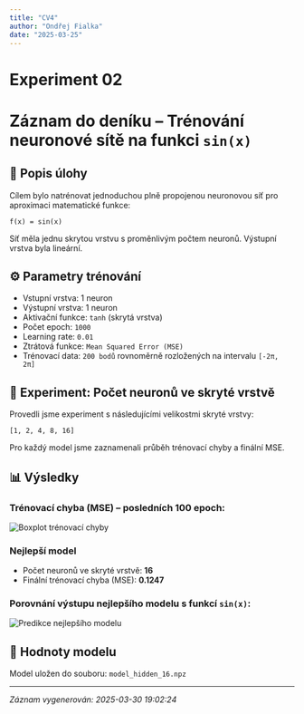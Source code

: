 ```yaml
---
title: "CV4"
author: "Ondřej Fialka"
date: "2025-03-25"
---
```


# Experiment 02
# Záznam do deníku – Trénování neuronové sítě na funkci `sin(x)`

## 🧠 Popis úlohy
Cílem bylo natrénovat jednoduchou plně propojenou neuronovou síť pro aproximaci matematické funkce:
```
f(x) = sin(x)
```
Síť měla jednu skrytou vrstvu s proměnlivým počtem neuronů. Výstupní vrstva byla lineární.

## ⚙️ Parametry trénování
- Vstupní vrstva: 1 neuron
- Výstupní vrstva: 1 neuron
- Aktivační funkce: `tanh` (skrytá vrstva)
- Počet epoch: `1000`
- Learning rate: `0.01`
- Ztrátová funkce: `Mean Squared Error (MSE)`
- Trénovací data: `200 bodů` rovnoměrně rozložených na intervalu `[-2π, 2π]`

## 🔬 Experiment: Počet neuronů ve skryté vrstvě
Provedli jsme experiment s následujícími velikostmi skryté vrstvy:
```
[1, 2, 4, 8, 16]
```
Pro každý model jsme zaznamenali průběh trénovací chyby a finální MSE.

## 📊 Výsledky

### Trénovací chyba (MSE) – posledních 100 epoch:
![Boxplot trénovací chyby](boxplot.png)

### Nejlepší model
- Počet neuronů ve skryté vrstvě: **16**
- Finální trénovací chyba (MSE): **0.1247**

### Porovnání výstupu nejlepšího modelu s funkcí `sin(x)`:
![Predikce nejlepšího modelu](best_model_prediction.png)

## 💾 Hodnoty modelu
Model uložen do souboru: `model_hidden_16.npz`

---

*Záznam vygenerován: 2025-03-30 19:02:24*
